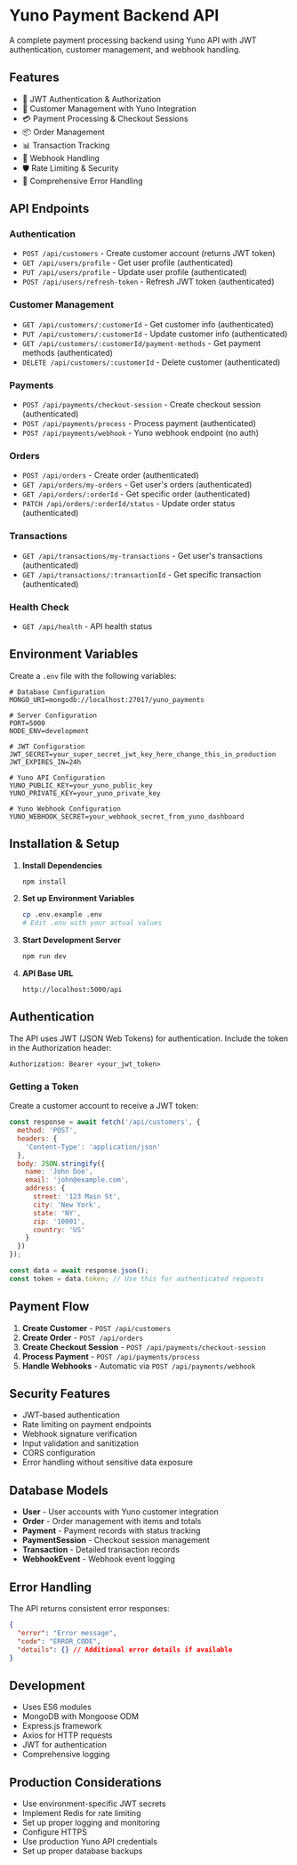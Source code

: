 # Yuno Payment Backend API

A complete payment processing backend using Yuno API with JWT authentication, customer management, and webhook handling.

## Features

- 🔐 JWT Authentication & Authorization
- 👤 Customer Management with Yuno Integration
- 💳 Payment Processing & Checkout Sessions
- 📦 Order Management
- 📊 Transaction Tracking
- 🔔 Webhook Handling
- 🛡️ Rate Limiting & Security
- 📝 Comprehensive Error Handling

## API Endpoints

### Authentication
- `POST /api/customers` - Create customer account (returns JWT token)
- `GET /api/users/profile` - Get user profile (authenticated)
- `PUT /api/users/profile` - Update user profile (authenticated)
- `POST /api/users/refresh-token` - Refresh JWT token (authenticated)

### Customer Management
- `GET /api/customers/:customerId` - Get customer info (authenticated)
- `PUT /api/customers/:customerId` - Update customer info (authenticated)
- `GET /api/customers/:customerId/payment-methods` - Get payment methods (authenticated)
- `DELETE /api/customers/:customerId` - Delete customer (authenticated)

### Payments
- `POST /api/payments/checkout-session` - Create checkout session (authenticated)
- `POST /api/payments/process` - Process payment (authenticated)
- `POST /api/payments/webhook` - Yuno webhook endpoint (no auth)

### Orders
- `POST /api/orders` - Create order (authenticated)
- `GET /api/orders/my-orders` - Get user's orders (authenticated)
- `GET /api/orders/:orderId` - Get specific order (authenticated)
- `PATCH /api/orders/:orderId/status` - Update order status (authenticated)

### Transactions
- `GET /api/transactions/my-transactions` - Get user's transactions (authenticated)
- `GET /api/transactions/:transactionId` - Get specific transaction (authenticated)

### Health Check
- `GET /api/health` - API health status

## Environment Variables

Create a `.env` file with the following variables:

```env
# Database Configuration
MONGO_URI=mongodb://localhost:27017/yuno_payments

# Server Configuration
PORT=5000
NODE_ENV=development

# JWT Configuration
JWT_SECRET=your_super_secret_jwt_key_here_change_this_in_production
JWT_EXPIRES_IN=24h

# Yuno API Configuration
YUNO_PUBLIC_KEY=your_yuno_public_key
YUNO_PRIVATE_KEY=your_yuno_private_key

# Yuno Webhook Configuration
YUNO_WEBHOOK_SECRET=your_webhook_secret_from_yuno_dashboard
```

## Installation & Setup

1. **Install Dependencies**
   ```bash
   npm install
   ```

2. **Set up Environment Variables**
   ```bash
   cp .env.example .env
   # Edit .env with your actual values
   ```

3. **Start Development Server**
   ```bash
   npm run dev
   ```

4. **API Base URL**
   ```
   http://localhost:5000/api
   ```

## Authentication

The API uses JWT (JSON Web Tokens) for authentication. Include the token in the Authorization header:

```
Authorization: Bearer <your_jwt_token>
```

### Getting a Token

Create a customer account to receive a JWT token:

```javascript
const response = await fetch('/api/customers', {
  method: 'POST',
  headers: {
    'Content-Type': 'application/json'
  },
  body: JSON.stringify({
    name: 'John Doe',
    email: 'john@example.com',
    address: {
      street: '123 Main St',
      city: 'New York',
      state: 'NY',
      zip: '10001',
      country: 'US'
    }
  })
});

const data = await response.json();
const token = data.token; // Use this for authenticated requests
```

## Payment Flow

1. **Create Customer** - `POST /api/customers`
2. **Create Order** - `POST /api/orders`
3. **Create Checkout Session** - `POST /api/payments/checkout-session`
4. **Process Payment** - `POST /api/payments/process`
5. **Handle Webhooks** - Automatic via `POST /api/payments/webhook`

## Security Features

- JWT-based authentication
- Rate limiting on payment endpoints
- Webhook signature verification
- Input validation and sanitization
- CORS configuration
- Error handling without sensitive data exposure

## Database Models

- **User** - User accounts with Yuno customer integration
- **Order** - Order management with items and totals
- **Payment** - Payment records with status tracking
- **PaymentSession** - Checkout session management
- **Transaction** - Detailed transaction records
- **WebhookEvent** - Webhook event logging

## Error Handling

The API returns consistent error responses:

```json
{
  "error": "Error message",
  "code": "ERROR_CODE",
  "details": {} // Additional error details if available
}
```

## Development

- Uses ES6 modules
- MongoDB with Mongoose ODM
- Express.js framework
- Axios for HTTP requests
- JWT for authentication
- Comprehensive logging

## Production Considerations

- Use environment-specific JWT secrets
- Implement Redis for rate limiting
- Set up proper logging and monitoring
- Configure HTTPS
- Use production Yuno API credentials
- Set up proper database backups

